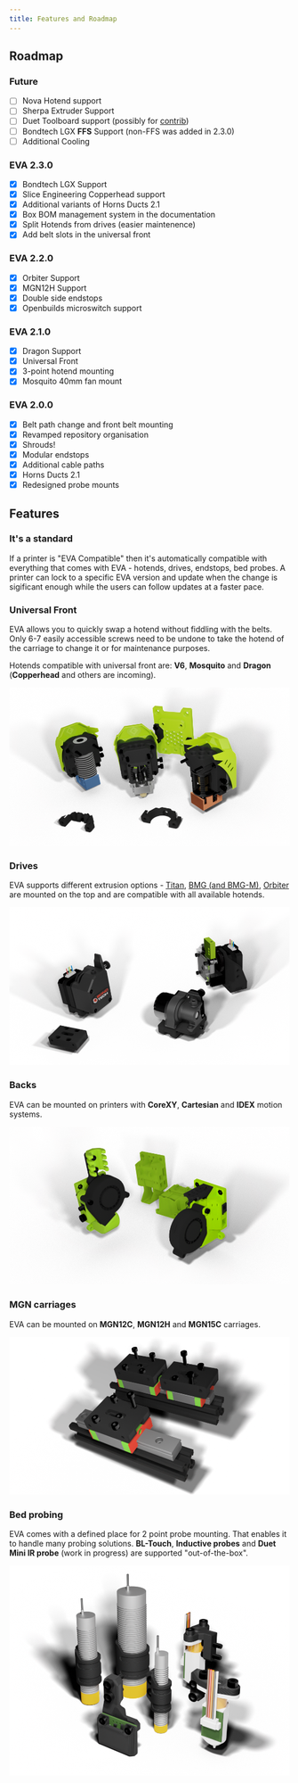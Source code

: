 ```yaml
---
title: Features and Roadmap
---
```


## Roadmap

### Future

- [ ] Nova Hotend support
- [ ] Sherpa Extruder Support
- [ ] Duet Toolboard support (possibly for [contrib](https://contrib.eva-3d.page))
- [ ] Bondtech LGX **FFS** Support (non-FFS was added in 2.3.0)
- [ ] Additional Cooling

### EVA 2.3.0

- [x] Bondtech LGX Support
- [x] Slice Engineering Copperhead support
- [x] Additional variants of Horns Ducts 2.1
- [x] Box BOM management system in the documentation
- [x] Split Hotends from drives (easier maintenence)
- [x] Add belt slots in the universal front

### EVA 2.2.0

- [x] Orbiter Support
- [x] MGN12H Support
- [x] Double side endstops
- [x] Openbuilds microswitch support

### EVA 2.1.0

- [x] Dragon Support
- [x] Universal Front
- [x] 3-point hotend mounting
- [x] Mosquito 40mm fan mount

### EVA 2.0.0

- [x] Belt path change and front belt mounting
- [x] Revamped repository organisation
- [x] Shrouds!
- [x] Modular endstops
- [x] Additional cable paths
- [x] Horns Ducts 2.1
- [x] Redesigned probe mounts

## Features

### It's a standard

If a printer is "EVA Compatible" then it's automatically compatible with everything that comes with EVA - hotends, drives, endstops, bed probes.
A printer can lock to a specific EVA version and update when the change is sigificant enough while the users can follow updates at a faster pace.

### Universal Front

EVA allows you to quickly swap a hotend without fiddling with the belts. Only 6-7 easily accessible screws need to be undone to take the hotend of the carriage to change it or for maintenance purposes.

Hotends compatible with universal front are: **V6**, **Mosquito** and **Dragon** (**Copperhead** and others are incoming).

![universal_face](assets/universal_face.png)

### Drives

EVA supports different extrusion options - [Titan](../drives/titan), [BMG (and BMG-M)](../drives/bmg), [Orbiter](../drives/orbiter) are mounted on the top and are compatible with all available hotends.

![drives](assets/drives.png)

### Backs

EVA can be mounted on printers with **CoreXY**, **Cartesian** and **IDEX** motion systems.

![backs](assets/backs.png)

### MGN carriages

EVA can be mounted on **MGN12C**, **MGN12H** and **MGN15C** carriages.

![MGNs](assets/mgns.png)

### Bed probing

EVA comes with a defined place for 2 point probe mounting. That enables it to handle many probing solutions. **BL-Touch**, **Inductive probes** and **Duet Mini IR probe** (work in progress) are supported "out-of-the-box". 

![probes](assets/probes.png)
